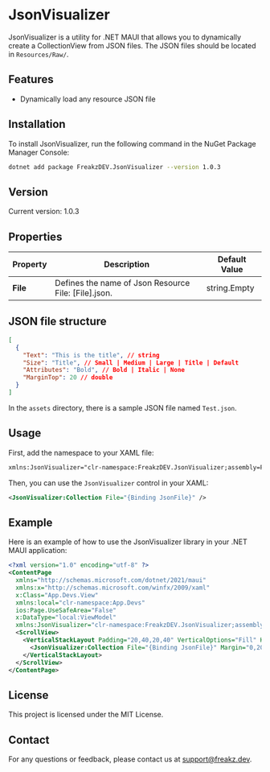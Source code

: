 # JsonVisualizer

JsonVisualizer is a utility for .NET MAUI that allows you to dynamically create a CollectionView from JSON files. The JSON files should be located in `Resources/Raw/`.

## Features

- Dynamically load any resource JSON file

## Installation

To install JsonVisualizer, run the following command in the NuGet Package Manager Console:

```sh
dotnet add package FreakzDEV.JsonVisualizer --version 1.0.3
```

## Version

Current version: 1.0.3

## Properties
| Property | Description | Default Value |
|----------|-------------|---------------|
| **File** | Defines the name of Json Resource File: [File].json. | string.Empty |

## JSON file structure
```json
[
  {
    "Text": "This is the title", // string
    "Size": "Title", // Small | Medium | Large | Title | Default
    "Attributes": "Bold", // Bold | Italic | None
    "MarginTop": 20 // double
  }
]
```

In the `assets` directory, there is a sample JSON file named `Test.json`.

## Usage

First, add the namespace to your XAML file:

```xml
xmlns:JsonVisualizer="clr-namespace:FreakzDEV.JsonVisualizer;assembly=FreakzDEV.JsonVisualizer"
```

Then, you can use the `JsonVisualizer` control in your XAML:

```xml
<JsonVisualizer:Collection File="{Binding JsonFile}" />
```

## Example

Here is an example of how to use the JsonVisualizer library in your .NET MAUI application:

```xml
<?xml version="1.0" encoding="utf-8" ?>
<ContentPage 
  xmlns="http://schemas.microsoft.com/dotnet/2021/maui"
  xmlns:x="http://schemas.microsoft.com/winfx/2009/xaml"
  x:Class="App.Devs.View"
  xmlns:local="clr-namespace:App.Devs"
  ios:Page.UseSafeArea="False"
  x:DataType="local:ViewModel"
  xmlns:JsonVisualizer="clr-namespace:FreakzDEV.JsonVisualizer;assembly=FreakzDEV.JsonVisualizer">
  <ScrollView>
    <VerticalStackLayout Padding="20,40,20,40" VerticalOptions="Fill" HorizontalOptions="Fill">
      <JsonVisualizer:Collection File="{Binding JsonFile}" Margin="0,20,0,0"/>
    </VerticalStackLayout>
  </ScrollView>
</ContentPage>
```

## License

This project is licensed under the MIT License.

## Contact

For any questions or feedback, please contact us at [support@freakz.dev](mailto:support@freakz.dev).